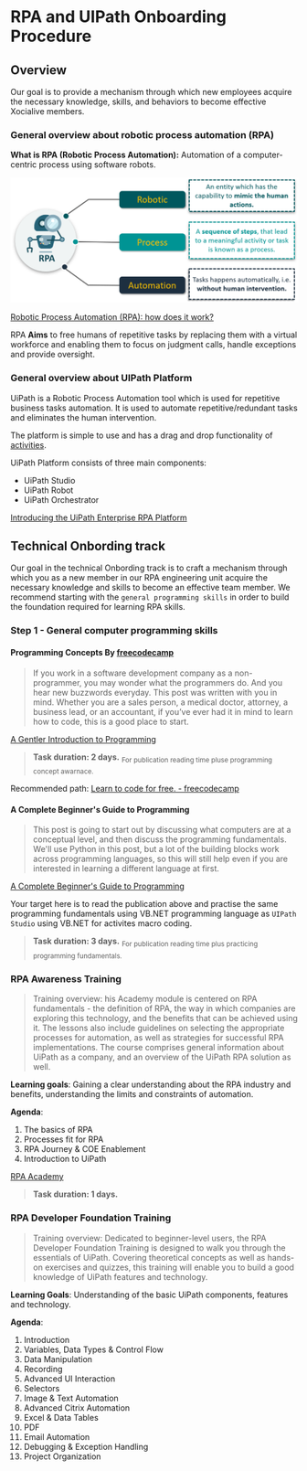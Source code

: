 # RPA and UIPath Onboarding Procedure

## Overview
<p>Our goal is to provide a mechanism through which new employees acquire the necessary knowledge, skills, and behaviors to become effective Xocialive members.</p>

### General overview about robotic process automation (RPA)
**What is RPA (Robotic Process Automation):** Automation of a computer-centric
process using software robots.

![What Is RPA](img/what_is_rpa.png)

[Robotic Process Automation (RPA): how does it work?
](https://www.youtube.com/watch?v=xW95yb6J1eU)


RPA **Aims** to free humans of repetitive tasks by replacing them with a virtual
workforce and enabling them to focus on judgment calls, handle exceptions and
provide oversight.

### General overview about UIPath Platform    

UiPath is a Robotic Process Automation tool which is used for repetitive business tasks automation. It is used to automate repetitive/redundant tasks and eliminates the human intervention.

The platform is simple to use and has a drag and drop functionality of [activities](https://activities.uipath.com/).

UiPath Platform consists of three main components:

* UiPath Studio
* UiPath Robot
* UiPath Orchestrator

[Introducing the UiPath Enterprise RPA Platform
](https://www.youtube.com/watch?time_continue=6&v=cMs-nvxXzZg)

## Technical Onbording track

Our goal in the technical Onbording track is to craft a mechanism through which you as a new member in our RPA engineering unit acquire the necessary knowledge and skills to become an effective team member. We recommend starting with the `general programming skills` in order to build the foundation required for learning RPA skills. 

### Step 1 - General computer programming skills

#### Programming Concepts By [freecodecamp](https://www.freecodecamp.org/) 
> If you work in a software development company as a non-programmer, you may wonder what the programmers do. And you hear new buzzwords everyday. This post was written with you in mind. Whether you are a sales person, a medical doctor, attorney, a business lead, or an accountant, if you’ve ever had it in mind to learn how to code, this is a good place to start.

[A Gentler Introduction to Programming](https://medium.freecodecamp.org/a-gentler-introduction-to-programming-1f57383a1b2c)
>**Task duration: 2 days.** <sub>For publication reading time pluse programming concept awarnace.</sub>

Recommended path: [Learn to code for free. - freecodecamp](https://www.freecodecamp.org/)

#### A Complete Beginner's Guide to Programming
> This post is going to start out by discussing what computers are at a conceptual level, and then discuss the programming fundamentals. We'll use Python in this post, but a lot of the building blocks work across programming languages, so this will still help even if you are interested in learning a different language at first.    

[A Complete Beginner's Guide to Programming](https://dev.to/aspittel/a-complete-beginner-s-guide-to-programming-2ni4)

Your target here is to read the publication above and practise the same programming fundamentals using VB.NET programming language as `UIPath Studio` using VB.NET for activites macro coding.  
> **Task duration: 3 days.** <sub>For publication reading time plus practicing programming fundamentals.</sub>

### RPA Awareness Training

>Training overview: his Academy module is centered on RPA fundamentals - the definition of RPA, the way in which companies are exploring this technology, and the benefits that can be achieved using it. The lessons also include guidelines on selecting the appropriate processes for automation, as well as strategies for successful RPA implementations. The course comprises general information about UiPath as a company, and an overview of the UiPath RPA solution as well.

**Learning goals**: Gaining a clear understanding about the RPA industry and benefits, understanding the limits and constraints of automation.

**Agenda**:
1. The basics of RPA
2. Processes fit for RPA
3. RPA Journey & COE Enablement
4. Introduction to UiPath

[RPA Academy](https://www.uipath.com/rpa/academy/training)

>**Task duration: 1 days.**

### RPA Developer Foundation Training
> Training overview: Dedicated to beginner-level users, the RPA Developer Foundation Training is designed to walk you through the essentials of UiPath. Covering theoretical concepts as well as hands-on exercises and quizzes, this training will enable you to build a good knowledge of UiPath features and technology.

**Learning Goals**: Understanding of the basic UiPath components, features and technology.

**Agenda**:
 
1. Introduction
2. Variables, Data Types & Control Flow
3. Data Manipulation
4. Recording
5. Advanced UI Interaction
6. Selectors
7. Image & Text Automation
8. Advanced Citrix Automation
9. Excel & Data Tables
10. PDF
11. Email Automation
12. Debugging & Exception Handling
13. Project Organization
